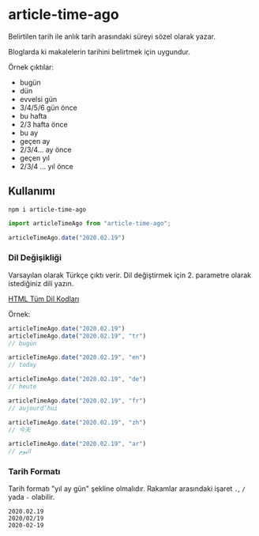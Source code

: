 # article-time-ago

Belirtilen tarih ile anlık tarih arasındaki süreyi sözel olarak yazar.

Bloglarda ki makalelerin tarihini belirtmek için uygundur.

Örnek çıktılar:

- bugün
- dün
- evvelsi gün
- 3/4/5/6 gün önce
- bu hafta
- 2/3 hafta önce
- bu ay
- geçen ay
- 2/3/4... ay önce
- geçen yıl
- 2/3/4 ... yıl önce

## Kullanımı

`npm i article-time-ago`

```js
import articleTimeAgo from "article-time-ago";

articleTimeAgo.date("2020.02.19")
```

### Dil Değişikliği

Varsayılan olarak Türkçe çıktı verir. Dil değiştirmek için 2. parametre olarak istediğiniz dili yazın.

[HTML Tüm Dil Kodları](https://www.w3schools.com/Tags/ref_language_codes.asp)

Örnek:

```js
articleTimeAgo.date("2020.02.19")
articleTimeAgo.date("2020.02.19", "tr")
// bugün

articleTimeAgo.date("2020.02.19", "en")
// today

articleTimeAgo.date("2020.02.19", "de")
// heute

articleTimeAgo.date("2020.02.19", "fr")
// aujourd’hui

articleTimeAgo.date("2020.02.19", "zh")
// 今天

articleTimeAgo.date("2020.02.19", "ar")
// اليوم
```

### Tarih Formatı

Tarih formatı "yıl ay gün" şekline olmalıdır. Rakamlar arasındaki işaret `.`, `/` yada `-` olabilir.

```
2020.02.19
2020/02/19
2020-02-19
```
